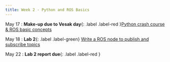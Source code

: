 ```yaml
---
title: Week 2 - Python and ROS Basics
---
```


May 17
: **Make-up due to Vesak day**{: .label .label-red }[Python crash course & ROS basic concepts](#)

May 18
: **Lab 2**{: .label .label-green} [Write a ROS node to publish and subscribe topics](#)

May 22
: **Lab 2 report due**{: .label .label-red }

